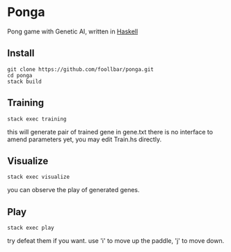 # Ponga

Pong game with Genetic AI, written in [Haskell](https://www.haskell.org/)

## Install

```
git clone https://github.com/foollbar/ponga.git
cd ponga
stack build
```

## Training

```
stack exec training
```

this will generate pair of trained gene in gene.txt
there is no interface to amend parameters yet, you may edit Train.hs directly.

## Visualize

```
stack exec visualize
```

you can observe the play of generated genes.

## Play

```
stack exec play
```

try defeat them if you want.
use 'i' to move up the paddle, 'j' to move down.
